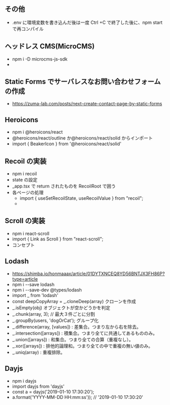 ## その他

- .env に環境変数を書き込んだ後は一度 Ctrl +C で終了した後に、npm start で再コンパイル

## ヘッドレス CMS(MicroCMS)

- npm i -D microcms-js-sdk
-

## Static Forms でサーバレスなお問い合わせフォームの作成

- https://zuma-lab.com/posts/next-create-contact-page-by-static-forms

## Heroicons

- npm i @heroicons/react
- @heroicons/react/outline か@heroicons/react/solid からインポート
- import { BeakerIcon } from '@heroicons/react/solid'

## Recoil の実装

- npm i recoil
- state の設定
- \_app.tsx で return されたものを RecoilRoot で囲う
- 各ページの処理
  - import { useSetRecoilState, useRecoilValue } from "recoil";
  -

## Scroll の実装

- npm i react-scroll
- import { Link as Scroll } from "react-scroll";
- <Scroll to="#" smooth={true} duration={600} offset={-50}> コンセプト </Scroll>

## Lodash

- https://shimba.io/honmaaax/article/01DYTXNCEQ8YD56BNTJX3FH86P?type=article
- npm i --save lodash
- npm i --save-dev @types/lodash
- import \_ from 'lodash'
- const deepCopyArray = \_.cloneDeep(array) クローンを作成
- \_.isEmpty(obj) オブジェクトが空かどうかを判定
- \_.chunk(array, 3); // 最大３件ごとに分割
- \_.groupBy(users, 'dogOrCat'); グループ化
- \_.difference(array, [values]) : 差集合。つまり左から右を除去。
- \_.intersection([arrays]) : 積集合。つまり全てに共通してあるもののみ。
- \_.union([arrays]) : 和集合。つまり全ての合算（重複なし）。
- \_.xor([arrays]) : 排他的論理和。つまり全ての中で重複の無い値のみ。
- \_.uniq(array) : 重複排除。

## Dayjs

- npm i dayjs
- import dayjs from 'dayjs'
- const a = dayjs('2019-01-10 17:30:20');
- a.format('YYYY-MM-DD HH:mm:ss')); // '2019-01-10 17:30:20'
